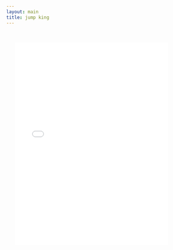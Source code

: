 ```yaml
---
layout: main
title: jump king
---
```


<embed src="src/" width="90%" height="600vh" style="-webkit-transform:scale(0.9);-moz-transform-scale(0.9);" allowfullscreen/>